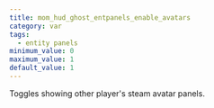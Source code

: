 ```yaml
---
title: mom_hud_ghost_entpanels_enable_avatars
category: var
tags:
  - entity panels
minimum_value: 0
maximum_value: 1
default_value: 1
---
```


Toggles showing other player's steam avatar panels.
